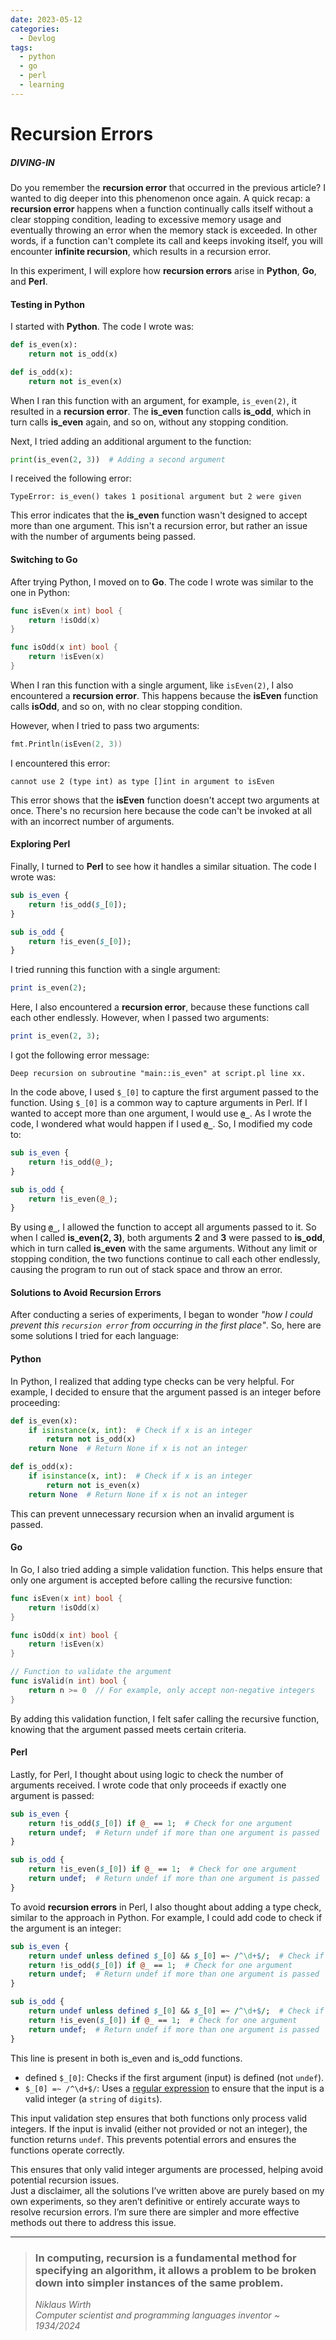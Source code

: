 ```yaml
---
date: 2023-05-12 
categories:
  - Devlog
tags:
  - python
  - go
  - perl
  - learning
---
```


# Recursion Errors
##### DIVING-IN

Do you remember the **recursion error** that occurred in the previous article? I wanted to dig deeper into this phenomenon once again. A quick recap: a **recursion error** happens when a function continually calls itself without a clear stopping condition, leading to excessive memory usage and eventually throwing an error when the memory stack is exceeded.<!-- more --> In other words, if a function can't complete its call and keeps invoking itself, you will encounter **infinite recursion**, which results in a recursion error.

In this experiment, I will explore how **recursion errors** arise in **Python**, **Go**, and **Perl**.

#### Testing in Python

I started with **Python**. The code I wrote was:

```python linenums="1"
def is_even(x):
    return not is_odd(x)

def is_odd(x):
    return not is_even(x)
```

When I ran this function with an argument, for example, `is_even(2)`, it resulted in a **recursion error**. The **is_even** function calls **is_odd**, which in turn calls **is_even** again, and so on, without any stopping condition. 

Next, I tried adding an additional argument to the function:

```python linenums="1"
print(is_even(2, 3))  # Adding a second argument
```

I received the following error:

```
TypeError: is_even() takes 1 positional argument but 2 were given
```

This error indicates that the **is_even** function wasn't designed to accept more than one argument. This isn't a recursion error, but rather an issue with the number of arguments being passed.

#### Switching to Go

After trying Python, I moved on to **Go**. The code I wrote was similar to the one in Python:

```go linenums="1"
func isEven(x int) bool {
    return !isOdd(x)
}

func isOdd(x int) bool {
    return !isEven(x)
}
```

When I ran this function with a single argument, like `isEven(2)`, I also encountered a **recursion error**. This happens because the **isEven** function calls **isOdd**, and so on, with no clear stopping condition.

However, when I tried to pass two arguments:

```go linenums="1"
fmt.Println(isEven(2, 3))
```

I encountered this error:

```
cannot use 2 (type int) as type []int in argument to isEven
```

This error shows that the **isEven** function doesn't accept two arguments at once. There's no recursion here because the code can't be invoked at all with an incorrect number of arguments.

#### Exploring Perl

Finally, I turned to **Perl** to see how it handles a similar situation. The code I wrote was:

```perl linenums="1"
sub is_even {
    return !is_odd($_[0]);
}

sub is_odd {
    return !is_even($_[0]);
}
```

I tried running this function with a single argument:

```perl linenums="1"
print is_even(2);
```

Here, I also encountered a **recursion error**, because these functions call each other endlessly. However, when I passed two arguments:

```perl linenums="1"
print is_even(2, 3);
```

I got the following error message:

```
Deep recursion on subroutine "main::is_even" at script.pl line xx.
```

In the code above, I used `$_[0]` to capture the first argument passed to the function. Using `$_[0]` is a common way to capture arguments in Perl. If I wanted to accept more than one argument, I would use **`@_`**. As I wrote the code, I wondered what would happen if I used **`@_`**. So, I modified my code to:

```perl linenums="1"
sub is_even {
    return !is_odd(@_);
}

sub is_odd {
    return !is_even(@_);
}
```

By using **`@_`**, I allowed the function to accept all arguments passed to it. So when I called **is_even(2, 3)**, both arguments **2** and **3** were passed to **is_odd**, which in turn called **is_even** with the same arguments. Without any limit or stopping condition, the two functions continue to call each other endlessly, causing the program to run out of stack space and throw an error.

#### Solutions to Avoid Recursion Errors

After conducting a series of experiments, I began to wonder *"how I could prevent this `recursion error` from occurring in the first place"*. So, here are some solutions I tried for each language:

#### Python
In Python, I realized that adding type checks can be very helpful. For example, I decided to ensure that the argument passed is an integer before proceeding:

```python linenums="1"
def is_even(x):
    if isinstance(x, int):  # Check if x is an integer
        return not is_odd(x)
    return None  # Return None if x is not an integer

def is_odd(x):
    if isinstance(x, int):  # Check if x is an integer
        return not is_even(x)
    return None  # Return None if x is not an integer
```

This can prevent unnecessary recursion when an invalid argument is passed.

#### Go
In Go, I also tried adding a simple validation function. This helps ensure that only one argument is accepted before calling the recursive function:

```go linenums="1"
func isEven(x int) bool {
    return !isOdd(x)
}

func isOdd(x int) bool {
    return !isEven(x)
}

// Function to validate the argument
func isValid(n int) bool {
    return n >= 0  // For example, only accept non-negative integers
}
```

By adding this validation function, I felt safer calling the recursive function, knowing that the argument passed meets certain criteria.

#### Perl
Lastly, for Perl, I thought about using logic to check the number of arguments received. I wrote code that only proceeds if exactly one argument is passed:

```perl linenums="1"
sub is_even {
    return !is_odd($_[0]) if @_ == 1;  # Check for one argument
    return undef;  # Return undef if more than one argument is passed
}

sub is_odd {
    return !is_even($_[0]) if @_ == 1;  # Check for one argument
    return undef;  # Return undef if more than one argument is passed
}
```

To avoid **recursion errors** in Perl, I also thought about adding a type check, similar to the approach in Python. For example, I could add code to check if the argument is an integer:

```perl linenums="1"
sub is_even {
    return undef unless defined $_[0] && $_[0] =~ /^\d+$/;  # Check if the argument is an integer
    return !is_odd($_[0]) if @_ == 1;  # Check for one argument
    return undef;  # Return undef if more than one argument is passed
}

sub is_odd {
    return undef unless defined $_[0] && $_[0] =~ /^\d+$/;  # Check if the argument is an integer
    return !is_even($_[0]) if @_ == 1;  # Check for one argument
    return undef;  # Return undef if more than one argument is passed
}
``` 
This line is present in both is_even and is_odd functions.

- defined `$_[0]`: Checks if the first argument (input) is defined (not `undef`).
- `$_[0] =~ /^\d+$/`: Uses a [regular expression](https://perldoc.perl.org/perlre#Regular-Expressions) to ensure that the input is a valid integer (a `string` of `digits`).

This input validation step ensures that both functions only process valid integers. If the input is invalid (either not provided or not an integer), the function returns `undef`. This prevents potential errors and ensures the functions operate correctly.

This ensures that only valid integer arguments are processed, helping avoid potential recursion issues.<br>
Just a disclaimer, all the solutions I’ve written above are purely based on my own experiments, so they aren’t definitive or entirely accurate ways to resolve recursion errors. I’m sure there are simpler and more effective methods out there to address this issue.

---
><h3>In computing, recursion is a fundamental method for specifying an algorithm, it allows a problem to be broken down into simpler instances of the same problem.</h3>
>
>*Niklaus Wirth*<br>
>*Computer scientist and programming languages inventor ~ 1934/2024*
